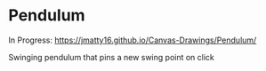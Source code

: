# Pendulum

In Progress: https://jmatty16.github.io/Canvas-Drawings/Pendulum/


Swinging pendulum that pins a new swing point on click
